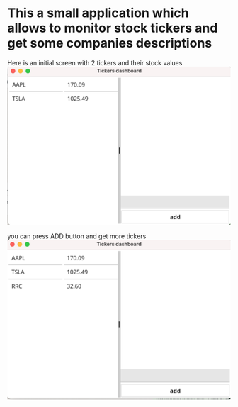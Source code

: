 # This a small application which allows to monitor stock tickers  and get some companies descriptions

Here is an initial screen with 2 tickers  and their stock values
![screen1](/screens/screen1.png)

you can press ADD button and get more tickers
![screen2](/screens/screen2.png)
